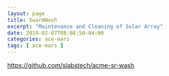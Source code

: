 ```yaml
---
layout: page
title: SwarmWash
excerpt: "Maintenance and Cleaning of Solar Array"
date: 2019-02-07T08:08:50-04:00
categories: ace-mars
tags: [ ace-mars ]
---
```



https://github.com/slabstech/acme-sr-wash
